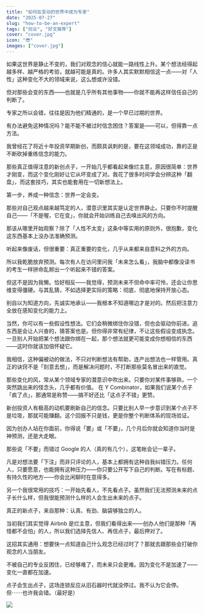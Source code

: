 ```yaml
---
title: "如何在变动的世界中成为专家"
date: "2025-07-27"
slug: "how-to-be-an-expert"
tags: ["创业", "好文推荐"]
cover: "cover.jpg"
icon: "😎"
images: ["cover.jpg"]
---
```

如果这世界是静止不变的，我们对观念的信心就能一路线性上升。某个想法经得起越多样、越严格的考验，就越可能是真的。许多人其实默默相信这一点——对「人性」这种变化不大的领域来说，这么想或许没错。



但对那些会变的东西——也就是几乎所有其他事物——你就不能再这样信任自己的判断了。



专家之所以会错，往往是因为他们精通的，是一个早已过期的世界。



有办法避免这种情况吗？能不能不被过时信念困住？答案是——可以，但得靠一点方法。



我曾经花了将近十年投资早期新创，而颇具讽刺的是，要在这领域成功，靠的正是不断砍掉重练信念的能力。



那些真正值得注意的新创点子，一开始几乎都看起来像烂主意，原因很简单：世界才刚变，而这个变化刚好让它从坏变成了对。我花了很多时间学会分辨这种「翻盘」，而这套技巧，其实也能套用在一切新想法上。



第一步，养成一种信念：世界一定会变。



那些对自己观点越来越笃定的人，潜意识里其实是认定世界静止。只要你不时提醒自己——「不是喔，它在变」，你就会开始训练自己去嗅出风的方向。



那该从哪里开始观察？除了「人性不太变」这条中等实用的原则外，很抱歉，变化这东西基本上没办法准确预测。



听起来像废话，但很重要：真正重要的变化，几乎从来都来自意料之外的方向。



所以我乾脆放弃预测。每次有人在访问里问我「未来怎么看」，我脑中都像没读书的考生一样拼命乱掰出一个听起来不错的答案。



但这不是因为我懒。恰好相反——我觉得，预测未来不但命中率可怜，还会让你思维变得僵硬。与其乱猜，不如选择更实际的策略：彻底、彻底地保持开放心态。



别自以为知道方向，先诚实地承认——我根本不知道哪边才是对的。然后把注意力全放在感知变化的能力上。



当然，你可以有一些假设性想法。它们会稍微绑住你没错，但也会驱动你前进。追东西是会让人兴奋的，猜答案也是。但你得非常有纪律，不让这些假设变成执念。
一旦别人开始把某个想法跟你绑在一起，那个想法就更可能变成你想相信的东西——这时你就该加倍怀疑它。



我相信，这种偏被动的做法，不只对判断想法有帮助，连产出想法也一样管用。真正的诀窍不是「刻意去想」，而是解决问题时，不打断那些莫名冒出来的直觉。



那些变化的风，常从某个领域专家的潜意识中吹出来。只要你对某件事够熟，一个突然跳出来的怪念头，几乎都有价值。
在 Y Combinator，如果我们说某个点子「疯了点」，那通常是称赞——搞不好还比「这点子不错」更赞。



新创投资人有极高的动机要刷新自己的信念。只要比别人早一步意识到某个点子不是垃圾，那就可能赚翻。这个回报不只是钱，更是你整个判断体系的现场验证。



因为创办人站在你面前，你得说「要」或「不要」，几个月后你就会知道你当时是神预测，还是大走眼。



那些说「不要」而错过 Google 的人（真的有几个），这笔帐会记一辈子。



凡是对想法要「下注」而非只评论的人，基本上都拥有这种自我纠错压力。任何人，只要愿意，也能拥有这种压力——你只要公开写下自己的判断。写在有标题、有持久性的地方——你会比闲聊时在意得多。



另一个我很常用的技巧：一开始先看人，不先看点子。虽然我们无法预测未来的点子长什么样，但我很能预测什么样的人会生出未来的点子。



真正的新点子，来自那种：认真、有劲、脑袋够独立的人。



当初我们其实觉得 Airbnb 是烂主意，但我们看得出来——创办人他们是那种「再怪都不会怕」的人，所以我们选择先信人、再信点子，最后押对了。



这招其实通用：想要快一点知道自己什么观念已经过时了？那就去跟那些会打破你观念的人当朋友。



不被自己的专业反困住，已经够难了，而未来只会更难。因为变化不是加速了——变化一直都在加速。



点子会生出点子，这场连锁反应从旧石器时代就没停过。我不认为它会停。
但⋯⋯也许我会错。（最好是）




![](https://prod-files-secure.s3.us-west-2.amazonaws.com/112d0858-5090-4d34-a606-b75eb8d65fd2/46476355-9cf3-4e99-9b7a-3531bc426380/1000202064.png?X-Amz-Algorithm=AWS4-HMAC-SHA256&X-Amz-Content-Sha256=UNSIGNED-PAYLOAD&X-Amz-Credential=ASIAZI2LB466TSZVZTXD%2F20250906%2Fus-west-2%2Fs3%2Faws4_request&X-Amz-Date=20250906T192340Z&X-Amz-Expires=3600&X-Amz-Security-Token=IQoJb3JpZ2luX2VjECgaCXVzLXdlc3QtMiJHMEUCIQDcRZ0vXhyJJr54scDSqfQqsrCwXgVdCBdtzrUd6iiSfgIgFOC0YgZOFAd42uMj9yjZMz5LofsD0%2BgqUdQbwLqvad8qiAQIkf%2F%2F%2F%2F%2F%2F%2F%2F%2F%2FARAAGgw2Mzc0MjMxODM4MDUiDOb%2B3L8hsVGBMpqeiyrcA9KfNMscsjDjbGAUeE6SEN65e%2FGw1Qa13PX%2FFyvr%2FbwrOTD0Fo9ZL77repCQ06EjAE4HRnal%2FuIKSaCkm9TGfxKwZdYouGMQbenHf4tBhvR4fHBFLGUkRhdRf7ApkHQDVMLj%2Fk6nK2Psy0IPU9n45jsqJeEl0bSipZFcCA0pW8dywZijaQvFn3ta9Lopi3pZ6cWrGbbVwAgcBlbB3E6fQx%2FB4npU3Z1g5tJg5QXUafZP%2FEl9s3f9SNVADvhAOs6qlhlXYEV33zTi8UtrBnN307R%2FF7RIlpob36E%2Bi7fLmrBo2bPRnv10OAzHhY%2FHihkPp%2BQY%2FaqRrpIBH6PQ7ewV%2BS8ouxg7spIU%2FeBgi83fPBY6q35mTbuaDtla2epQ0NsA0AaF7K%2FUNzOe9XsRVL9Fk%2BGQNei7zRJk2GpLu8O9R7o%2FtR37qG3hYA24mhrK0QvOsykrq15qCGzjy6aBP3R4LHHYUAdDZgzW8uIv2R1zt3yubn9KtWIV9i6wL08IQsOasKuZKDkMWGLq8PQkixaQcASRc%2BUU8rmt8grLRDWFyxSnnFA2obfvlVjFVLnC3CZNZ8%2BH8h2l38pM0IcsT3zhHULgb3HaBC7zvc0Qas%2BtCShY79MSmwku0XgZgy7NMKSu8cUGOqUBQ8CW50asYsLJ61E9P3n2YwdpDRH0DVIwoS8VNWEDQZf9rcSNCef9TkCSz%2FjJ02haNKFJhPG%2B8D6Px6GR89eLfGdFD11otwG9Na1NeTavA0Vf4bZ3EdpNLaV5oApDgyeYxz9i9mADMw%2BBmM4AaJwX8fj8B0ZmIsMTgoEcc%2F6AKp4wL7mqymsQXguxkKYtRyOxcV9KL1HlF0bONkfQ93S0XzbUFozl&X-Amz-Signature=cb7583810df946cc44117c1f4bac370eeb51aeeff0708a8cf6bb176b007887a9&X-Amz-SignedHeaders=host&x-amz-checksum-mode=ENABLED&x-id=GetObject)

